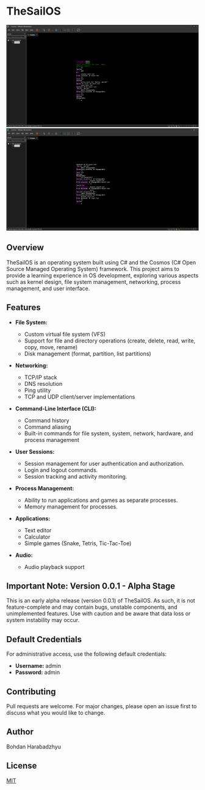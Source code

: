 # TheSailOS
![Image 1](Images/Screen1.png)
![Image 2](Images/Screen2.png)

## Overview

TheSailOS is an operating system built using C# and the Cosmos (C# Open Source Managed Operating System) framework. This project aims to provide a learning experience in OS development, exploring various aspects such as kernel design, file system management, networking, process management, and user interface.

## Features

- **File System:**
    - Custom virtual file system (VFS)
    - Support for file and directory operations (create, delete, read, write, copy, move, rename)
    - Disk management (format, partition, list partitions)

- **Networking:**
    - TCP/IP stack
    - DNS resolution
    - Ping utility
    - TCP and UDP client/server implementations

- **Command-Line Interface (CLI):**
    - Command history
    - Command aliasing
    - Built-in commands for file system, system, network, hardware, and process management

- **User Sessions:**
    - Session management for user authentication and authorization.
    - Login and logout commands.
    - Session tracking and activity monitoring.

- **Process Management:**
    - Ability to run applications and games as separate processes.
    - Memory management for processes.

- **Applications:**
    - Text editor
    - Calculator
    - Simple games (Snake, Tetris, Tic-Tac-Toe)

- **Audio:**
    - Audio playback support

## Important Note: Version 0.0.1 - Alpha Stage

This is an early alpha release (version 0.0.1) of TheSailOS. As such, it is not feature-complete and may contain bugs, unstable components, and unimplemented features. Use with caution and be aware that data loss or system instability may occur.

## Default Credentials

For administrative access, use the following default credentials:

- **Username:** admin
- **Password:** admin

## Contributing

Pull requests are welcome. For major changes, please open an issue first to discuss what you would like to change.

## Author

Bohdan Harabadzhyu

## License

[MIT](https://choosealicense.com/licenses/mit/)
